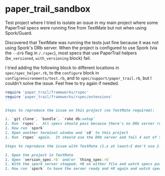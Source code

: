 # paper_trail_sandbox

Test project where I tried to isolate an issue in my main project where some PaperTrail specs were running fine from TextMate but not when using Spork/Guard.

Discovered that TextMate was running the tests just fine because it was not using Spork's DRb server.  When the project is configured to use Spork (via the `--drb` flag in `/.rspec`), most specs that use PaperTrail helpers (`be_versioned`, `with_versioning` block) fail.

I tried adding the following block to different locations in `spec/spec_helper.rb`, to the `configure` block in `config/environments/test.rb`, and to `spec/support/paper_trail.rb`, but I couldn't solve the issue.  Feel free to try again if needed.

````ruby
require 'paper_trail/frameworks/rspec'
require 'paper_trail/frameworks/rspec/extensions'
```

Steps to reproduce the issue on this project (no TextMate required):

1. `git clone`, `bundle`, `rake db:setup`
1. Run `rspec`.  All specs should pass because there's no DRb server running
1. Now run `spork`
1. Open another terminal window and `cd` to this project
1. Run `rspec` again.  It should use the DRb server and fail 4 out of 5 specs.

Steps to reproduce the issue with TextMate (1.x at least—I don't use 2.x):

1. Open the project in TextMate
1. Open `version_spec.rb` and/or `thing_spec.rb`
1. With the spork server stopped, ⌘R on either file and watch specs pass
1. Now run `spork` to have the server ready and ⌘R again and watch specs fail.
